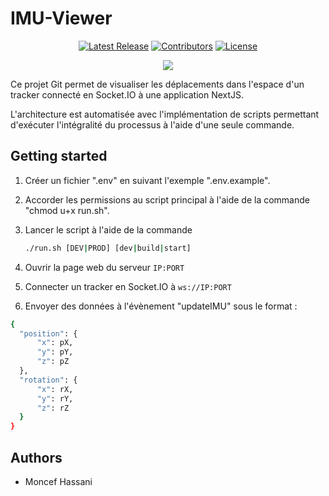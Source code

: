 # IMU-Viewer

<div align="center">
  <a href="https://github.com/Nynjin/IMUViewer/releases/latest"><img alt="Latest Release" src="https://img.shields.io/github/v/release/Nynjin/IMUViewer?label=Latest%20Release&logo=github"></a>
  <a href="https://github.com/Nynjin/IMUViewer/graphs/contributors"><img alt="Contributors" src="https://img.shields.io/github/contributors/Nynjin/IMUViewer"></a>
  <a href="https://github.com/Nynjin/IMUViewer/blob/main/LICENSE"><img alt="License" src="https://img.shields.io/github/license/Nynjin/IMUViewer"></a>
</div>

<p align="center">
  <a href="https://skillicons.dev">
    <img src="https://skillicons.dev/icons?i=nextjs,threejs,docker" />
  </a>
</p>

Ce projet Git permet de visualiser les déplacements dans l'espace d'un tracker connecté en Socket.IO à une application NextJS.

L'architecture est automatisée avec l'implémentation de scripts permettant d'exécuter l'intégralité du processus à l'aide d'une seule commande.

## Getting started

1. Créer un fichier ".env" en suivant l'exemple ".env.example".

2. Accorder les permissions au script principal à l'aide de la commande "chmod u+x run.sh".

3. Lancer le script à l'aide de la commande

   ```bash
   ./run.sh [DEV|PROD] [dev|build|start]
   ```

4. Ouvrir la page web du serveur `IP:PORT`

5. Connecter un tracker en Socket.IO à `ws://IP:PORT`

6. Envoyer des données à l'évènement "updateIMU" sous le format :

```bash
{
  "position": {
      "x": pX,
      "y": pY,
      "z": pZ
  },
  "rotation": {
      "x": rX,
      "y": rY,
      "z": rZ
  }
}
```

## Authors

- Moncef Hassani
